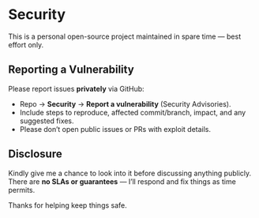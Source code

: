 # Security

This is a personal open-source project maintained in spare time — best effort only.

## Reporting a Vulnerability
Please report issues **privately** via GitHub:
- Repo -> **Security** -> **Report a vulnerability** (Security Advisories).
- Include steps to reproduce, affected commit/branch, impact, and any suggested fixes.
- Please don’t open public issues or PRs with exploit details.

## Disclosure
Kindly give me a chance to look into it before discussing anything publicly.  
There are **no SLAs or guarantees** — I’ll respond and fix things as time permits.

Thanks for helping keep things safe.
